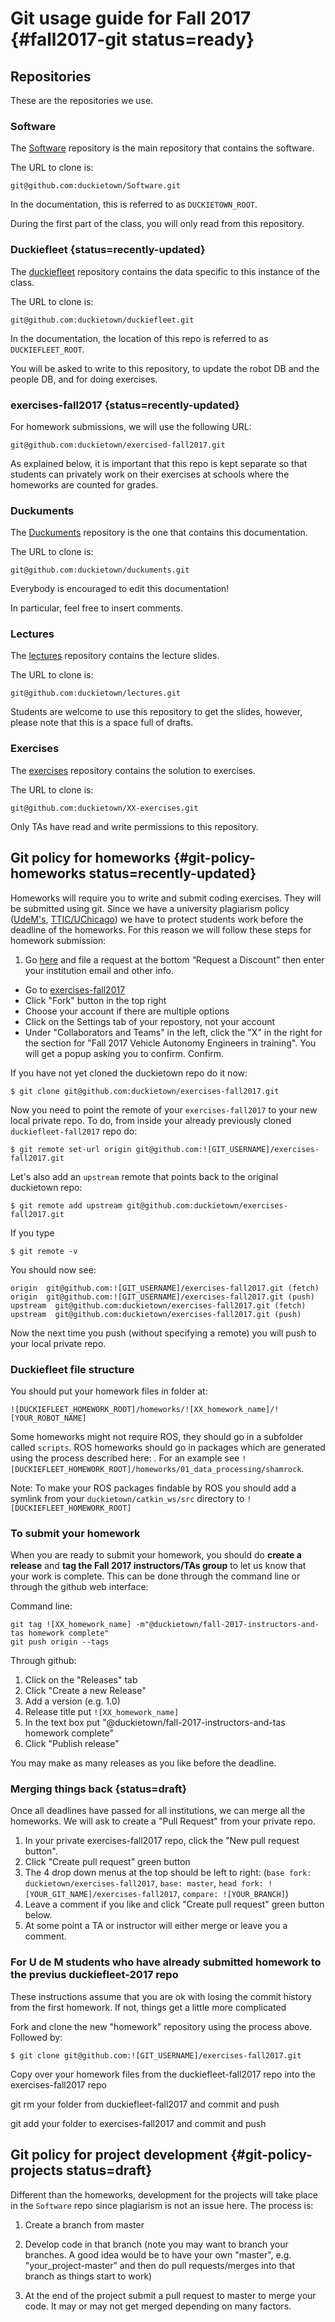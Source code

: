 # Git usage guide for Fall 2017 {#fall2017-git status=ready}

## Repositories

These are the repositories we use.

### Software

The [Software](http://github.com/duckietown/Software) repository
is the main repository that contains the software.

The URL to clone is:

    git@github.com:duckietown/Software.git

In the documentation, this is referred to as `DUCKIETOWN_ROOT`.

During the first part of the class, you will only read from this repository.

### Duckiefleet {status=recently-updated}

The [duckiefleet](http://github.com/duckietown/duckiefleet)
repository contains the data specific to this instance of the class.

The URL to clone is:

    git@github.com:duckietown/duckiefleet.git

In the documentation, the location of this repo is referred to as `DUCKIEFLEET_ROOT`.

You will be asked to write to this repository, to update the robot DB
and the people DB, and for doing exercises.

### exercises-fall2017 {status=recently-updated}

For homework submissions, we will use the following URL:

    git@github.com:duckietown/exercised-fall2017.git

As explained below, it is important that this repo is kept separate so that students can privately work on their exercises at schools where the homeworks are counted for grades.

### Duckuments

The [Duckuments](http://github.com/duckietown/duckuments) repository
is the one that contains this documentation.

The URL to clone is:

    git@github.com:duckietown/duckuments.git

Everybody is encouraged to edit this documentation!

In particular, feel free to insert comments.


### Lectures

The [lectures](http://github.com/duckietown/lectures) repository
contains the lecture slides.

The URL to clone is:

    git@github.com:duckietown/lectures.git

Students are welcome to use this repository to get the slides,
however, please note that this is a space full of drafts.


### Exercises

The [exercises](http://github.com/duckietown/XX-exercises) repository
contains the solution to exercises.

The URL to clone is:

    git@github.com:duckietown/XX-exercises.git

Only TAs have read and write permissions to this repository.


## Git policy for  homeworks {#git-policy-homeworks status=recently-updated}

Homeworks will require you to write and submit coding exercises. They will be submitted using git. Since we have a university plagiarism policy ([UdeM's](http://www.lecre.umontreal.ca/politique-sur-le-plagiatplagiarism-policy/),
[TTIC/UChicago](https://studentmanual.uchicago.edu/Policies#Honesty)) we have to protect students work before the deadline of the homeworks. For this reason we will follow these steps for homework submission: 

1. Go [here](https://education.github.com/) and file a request at the bottom “Request a Discount” then enter your institution email and other info.
  - Go to [exercises-fall2017](https://github.com/duckietown/exercises-fall2017)
  - Click "Fork" button in the top right
  - Choose your account if there are multiple options
  - Click on the Settings tab of your repostory, not your account
  - Under "Collaborators and Teams" in the left, click the "X" in the right for the section for "Fall 2017 Vehicle Autonomy Engineers in training". You will get a popup asking you to confirm. Confirm.


If you have not yet cloned the duckietown repo do it now:

    $ git clone git@github.com:duckietown/exercises-fall2017.git

Now you need to point the remote of your `exercises-fall2017` to your new local private repo. To do, from inside your already previously cloned `duckiefleet-fall2017` repo do:

    $ git remote set-url origin git@github.com:![GIT_USERNAME]/exercises-fall2017.git

Let's also add an `upstream` remote that points back to the original duckietown repo:

    $ git remote add upstream git@github.com:duckietown/exercises-fall2017.git

If you type

    $ git remote -v

You should now see:

```
origin  git@github.com:![GIT_USERNAME]/exercises-fall2017.git (fetch)
origin  git@github.com:![GIT_USERNAME]/exercises-fall2017.git (push)
upstream  git@github.com:duckietown/exercises-fall2017.git (fetch)
upstream  git@github.com:duckietown/exercises-fall2017.git (push)
```

Now the next time you push (without specifying a remote) you will push to your local private repo.

### Duckiefleet file structure

You should put your homework files in folder at:

    ![DUCKIEFLEET_HOMEWORK_ROOT]/homeworks/![XX_homework_name]/![YOUR_ROBOT_NAME]

Some homeworks might not require ROS, they should go in a subfolder called `scripts`. ROS homeworks should go in packages which are generated using the process described here: [](#sec:ros-python-howto). For an example see `![DUCKIEFLEET_HOMEWORK_ROOT]/homeworks/01_data_processing/shamrock`.


Note: To make your ROS packages findable by ROS you should add a symlink from your `duckietown/catkin_ws/src` directory to `![DUCKIEFLEET_HOMEWORK_ROOT]`


### To submit your homework

When you are ready to submit your homework, you should do **create a release** and **tag the Fall 2017 instructors/TAs group** to let us know that your work is complete. This can be done through the command line or through the github web interface:

Command line:

    git tag ![XX_homework_name] -m"@duckietown/fall-2017-instructors-and-tas homework complete"
    git push origin --tags

Through github:

1. Click on the "Releases" tab
2. Click "Create a new Release"
3. Add a version (e.g. 1.0)
4. Release title put `![XX_homework_name]`
5. In the text box put "@duckietown/fall-2017-instructors-and-tas homework complete"
6. Click "Publish release"

You may make as many releases as you like before the deadline.


### Merging things back {status=draft}

Once all deadlines have passed for all institutions, we can merge all the homeworks.
We will ask to create a "Pull Request" from your private repo.

1. In your private exercises-fall2017 repo, click the "New pull request button".
2. Click "Create pull request" green button
3. The 4 drop down menus at the top should be left to right: (`base fork: duckietown/exercises-fall2017`, `base: master`, `head fork: ![YOUR_GIT_NAME]/exercises-fall2017`, `compare: ![YOUR_BRANCH]`)
4. Leave a comment if you like and click "Create pull request" green button below.
5. At some point a TA or instructor will either merge or leave you a comment.



### For U de M students who have already submitted homework to the previus duckiefleet-2017 repo 

<div class='only-montreal' markdown="1">
    

These instructions assume that you are ok with losing the commit history from the first homework. If not, things get a little more complicated

Fork and clone the new "homework" repository using the process above. Followed by:


    $ git clone git@github.com:![GIT_USERNAME]/exercises-fall2017.git
    
Copy over your homework files from the duckiefleet-fall2017 repo into the exercises-fall2017 repo


git rm your folder from duckiefleet-fall2017 and commit and push

git add your folder to exercises-fall2017 and commit and push

</div>

## Git policy for project development {#git-policy-projects status=draft}


Different than the homeworks, development for the projects will take place in the `Software` repo since plagiarism is not an issue here. The process is:

1. Create a branch from master

2. Develop code in that branch (note you may want to branch your branches. A good idea would be to have your own "master", e.g. "your_project-master" and then do pull requests/merges into that branch as things start to work)

3. At the end of the project submit a pull request to master to merge your code. It may or may not get merged depending on many factors.
